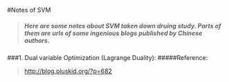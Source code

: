 #Notes of SVM

  > ##### Here are some notes about SVM taken down druing study. Parts of them are urls of some ingenious blogs published by Chinese authors.
  
###1. Dual variable Optimization (Lagrange Duality):
#####Reference:
  > http://blog.pluskid.org/?p=682

